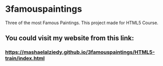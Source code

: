 # 3famouspaintings
Three of the most Famous Paintings.
This project made for HTML5 Course.

## You could visit my website from this link:
### https://mashaelalziedy.github.io/3famouspaintings/HTML5-train/index.html
